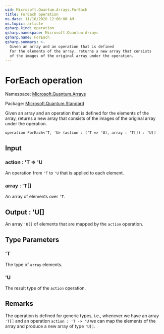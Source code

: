 ```yaml
---
uid: Microsoft.Quantum.Arrays.ForEach
title: ForEach operation
ms.date: 11/16/2020 12:00:00 AM
ms.topic: article
qsharp.kind: operation
qsharp.namespace: Microsoft.Quantum.Arrays
qsharp.name: ForEach
qsharp.summary: >-
  Given an array and an operation that is defined
  for the elements of the array, returns a new array that consists
  of the images of the original array under the operation.
---
```


# ForEach operation

Namespace: [Microsoft.Quantum.Arrays](xref:Microsoft.Quantum.Arrays)

Package: [Microsoft.Quantum.Standard](https://nuget.org/packages/Microsoft.Quantum.Standard)


Given an array and an operation that is definedfor the elements of the array, returns a new array that consistsof the images of the original array under the operation.

```qsharp
operation ForEach<'T, 'U> (action : ('T => 'U), array : 'T[]) : 'U[]
```


## Input

### action : 'T => 'U 

An operation from `'T` to `'U` that is applied to each element.


### array : 'T[]

An array of elements over `'T`.



## Output : 'U[]

An array `'U[]` of elements that are mapped by the `action` operation.

## Type Parameters

### 'T

The type of `array` elements.
### 'U

The result type of the `action` operation.

## Remarks

The operation is defined for generic types, i.e., whenever we havean array `'T[]` and an operation `action : 'T -> 'U` we can map the elementsof the array and produce a new array of type `'U[]`.